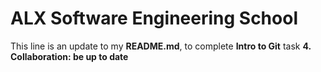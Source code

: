 # ALX Software Engineering School
This line is an update to my **README.md**, to complete **Intro to Git** task **4. Collaboration: be up to date**
